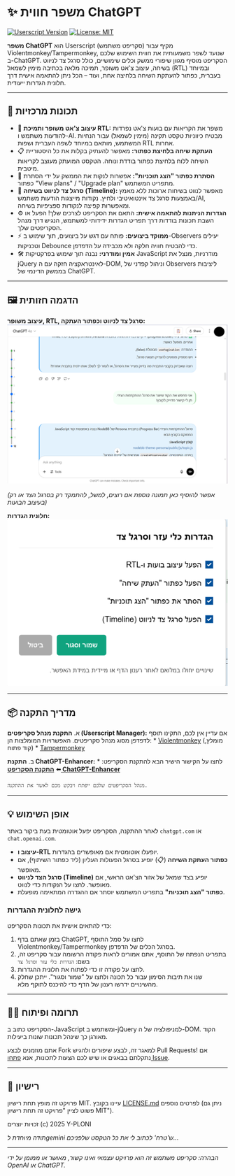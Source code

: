 #  ✨ משפר חווית ChatGPT

[![Userscript Version](https://img.shields.io/badge/version-3.1.3-blue.svg)](https://raw.githubusercontent.com/Y-PLONI/ChatGPT-Enhancer/main/ChatGPT-Enhancer.user.js)
[![License: MIT](https://img.shields.io/badge/License-MIT-yellow.svg)](https://opensource.org/licenses/MIT)

**משפר ChatGPT** הוא Userscript (סקריפט משתמש) מקיף עבור Violentmonkey/Tampermonkey, שנועד לשפר משמעותית את חווית השימוש שלכם ב-ChatGPT. הסקריפט מוסיף מגוון שיפורי ממשק וכלים שימושיים, כולל סרגל צד לניווט בשיחה, עיצוב צ'אט משופר, תמיכה מלאה בכתיבה מימין לשמאל (RTL) ובמיוחד בעברית, כפתור להעתקת השיחה בלחיצה אחת, ועוד – הכל ניתן להתאמה אישית דרך חלונית הגדרות ייעודית.

---

## 🚀 תכונות מרכזיות

*   🎨 **עיצוב צ'אט משופר ותמיכת RTL:** משפר את הקריאות עם בועות צ'אט נפרדות להודעות משתמש ו-AI. מבטיח כיווניות טקסט תקינה (מימין לשמאל) עבור הנחיות המשתמש, מותאם במיוחד לשפה העברית ושפות RTL אחרות.
*   📋 **העתקת שיחה בלחיצת כפתור:** מאפשר להעתיק בקלות את כל היסטוריית השיחה ללוח בלחיצת כפתור בודדת ונוחה. הטקסט המועתק מעוצב לקריאות מיטבית.
*   🚫 **הסתרת כפתור "הצג תוכניות":** אפשרות לנקות את הממשק על ידי הסתרת כפתור "View plans" / "Upgrade plan" מתפריט המשתמש.
*   🧭 **סרגל צד לניווט בשיחה (Timeline):** מאפשר לנווט בשיחות ארוכות ללא מאמץ באמצעות סרגל צד אינטואיטיבי ולחיץ. נקודות מייצגות הודעות משתמש/AI, ומאפשרות קפיצה לנקודות ספציפיות בשיחה.
*   ⚙️ **הגדרות הניתנות להתאמה אישית:** התאם את הסקריפט לצרכים שלך! הפעל או השבת תכונות בודדות דרך תפריט הגדרות ידידותי למשתמש, הנגיש דרך מנהל הסקריפטים שלך.
*   ⚡ **ממוקד ביצועים:** פותח עם דגש על ביצועים, תוך שימוש ב-Observers יעילים וטכניקות Debounce כדי להבטיח חוויה חלקה ולא מכבידה על הדפדפן.
*   🛠️ **אמין ומודרני:** נבנה תוך שימוש בפרקטיקות JavaScript מודרניות, מנצל את jQuery לאינטראקציה חזקה עם ה-DOM, וניהול קפדני של Observers ליציבות בממשק הדינמי של ChatGPT.

---

## 🖼️ הדגמה חזותית

**עיצוב משופר, RTL, סרגל צד לניווט וכפתור העתקה:**
![עיצוב משופר, RTL, סרגל צד לניווט וכפתור העתקה](https://raw.githubusercontent.com/Y-PLONI/ChatGPT-Enhancer/main/Screenshot_1.png)

*(אפשר להוסיף כאן תמונה נוספת אם רוצים, למשל, להתמקד רק בסרגל הצד או רק בעיצוב הבועות)*
<!-- ![סרגל צד לניווט בפעולה](https://via.placeholder.com/600x300.png?text=צילום+מסך+של+סרגל+הצד+בלבד) -->

**חלונית הגדרות:**
![חלונית הגדרות](https://raw.githubusercontent.com/Y-PLONI/ChatGPT-Enhancer/main/Screenshot_2.png)

---
## 📦 מדריך התקנה

א.  **התקנת מנהל סקריפטים (Userscript Manager):**
    אם עדיין אין לכם, התקינו תוסף לדפדפן מסוג מנהל סקריפטים. האפשרויות המומלצות הן:
    *   [Violentmonkey](https://violentmonkey.github.io/get-it/) (מומלץ, קוד פתוח)
    *   [Tampermonkey](https://www.tampermonkey.net/)

ב.  **התקנת ChatGPT-Enhancer:**
    לחצו על הקישור הישיר הבא להתקנת הסקריפט:
    *   ⬅️ **[התקנת הסקריפט ChatGPT-Enhancer](https://raw.githubusercontent.com/Y-PLONI/ChatGPT-Enhancer/main/ChatGPT-Enhancer.user.js)**

    מנהל הסקריפטים שלכם ייפתח ויבקש מכם לאשר את ההתקנה.

---

## 💡 אופן השימוש

לאחר ההתקנה, הסקריפט יפעל אוטומטית בעת ביקור באתר `chatgpt.com` או `chat.openai.com`.

*   **עיצוב ו-RTL** יופעלו אוטומטית אם מאופשרים בהגדרות.
*   **כפתור העתקת השיחה** (📋) יופיע בסרגל הפעולות העליון (ליד כפתור השיתוף), אם מאופשר.
*   **סרגל הצד לניווט (Timeline)** יופיע בצד שמאל של אזור הצ'אט הראשי, אם מאופשר. לחצו על הנקודות כדי לנווט.
*   **כפתור "הצג תוכניות"** בתפריט המשתמש יוסתר אם ההגדרה המתאימה מופעלת.

### גישה לחלונית ההגדרות

כדי להתאים אישית את תכונות הסקריפט:
1.  בזמן שאתם בדף ChatGPT, לחצו על סמל התוסף Violentmonkey/Tampermonkey בסרגל הכלים של הדפדפן.
2.  בתפריט הנפתח של התוסף, אתם אמורים לראות פקודה הרשומה עבור סקריפט זה, בשם:
    `הגדרות כלי עזר וסרגל צד`
3.  לחצו על פקודה זו כדי לפתוח את חלונית ההגדרות.
4.  שנו את תיבות הסימון עבור כל תכונה ולחצו על "שמור וסגור". ייתכן שחלק מהשינויים ידרשו רענון של הדף כדי להיכנס לתוקף מלא.

---

## 👨‍💻 תרומה ופיתוח

הסקריפט כתוב ב-JavaScript ומשתמש ב-jQuery למניפולציה של ה-DOM. הקוד מאורגן כך שינהל תכונות שונות ביעילות.

אתם מוזמנים לבצע Fork למאגר זה, לבצע שיפורים ולהגיש Pull Requests! אם נתקלתם בבאגים או שיש לכם הצעות לתכונות, אנא [פתחו Issue](https://github.com/Y-PLONI/ChatGPT-Enhancer/issues).

---

## 📜 רישיון

פרויקט זה מופץ תחת רישיון MIT. עיינו בקובץ [LICENSE.md](LICENSE.md) לפרטים נוספים (ניתן גם פשוט לציין "פרויקט זה תחת רישיון MIT").

זכויות יוצרים (c) 2025 Y-PLONI

*תודה מיוחדת לgemini ש'טרח' לכתוב לי את כל הטקסט שלפניכם...*

---

*הבהרה: סקריפט משתמש זה הוא פרויקט עצמאי ואינו קשור, מאושר או ממומן על ידי OpenAI או ChatGPT.*

